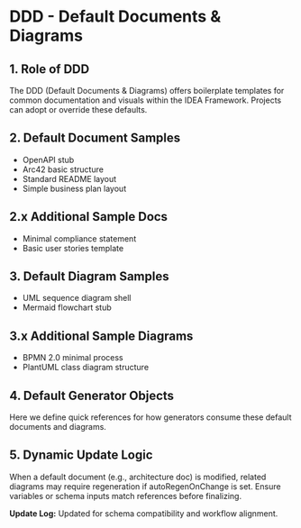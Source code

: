 # DDD - Default Documents & Diagrams

## 1. Role of DDD
The DDD (Default Documents & Diagrams) offers boilerplate templates for common documentation and visuals within the IDEA Framework. Projects can adopt or override these defaults.

## 2. Default Document Samples
- OpenAPI stub
- Arc42 basic structure
- Standard README layout
- Simple business plan layout

## 2.x Additional Sample Docs
- Minimal compliance statement
- Basic user stories template

## 3. Default Diagram Samples
- UML sequence diagram shell
- Mermaid flowchart stub

## 3.x Additional Sample Diagrams
- BPMN 2.0 minimal process
- PlantUML class diagram structure

## 4. Default Generator Objects
Here we define quick references for how generators consume these default documents and diagrams.

## 5. Dynamic Update Logic
When a default document (e.g., architecture doc) is modified, related diagrams may require regeneration if autoRegenOnChange is set. Ensure variables or schema inputs match references before finalizing.


**Update Log:** Updated for schema compatibility and workflow alignment.
